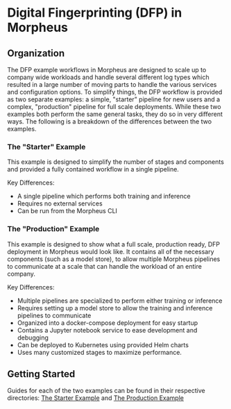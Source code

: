 <!--
# Copyright (c) 2021-2022, NVIDIA CORPORATION.
#
# Licensed under the Apache License, Version 2.0 (the "License");
# you may not use this file except in compliance with the License.
# You may obtain a copy of the License at
#
#     http://www.apache.org/licenses/LICENSE-2.0
#
# Unless required by applicable law or agreed to in writing, software
# distributed under the License is distributed on an "AS IS" BASIS,
# WITHOUT WARRANTIES OR CONDITIONS OF ANY KIND, either express or implied.
# See the License for the specific language governing permissions and
# limitations under the License.
-->

# Digital Fingerprinting (DFP) in Morpheus

## Organization

The DFP example workflows in Morpheus are designed to scale up to company wide workloads and handle several different log types which resulted in a large number of moving parts to handle the various services and configuration options. To simplify things, the DFP workflow is provided as two separate examples: a simple, "starter" pipeline for new users and a complex, "production" pipeline for full scale deployments. While these two examples both perform the same general tasks, they do so in very different ways. The following is a breakdown of the differences between the two examples.

### The "Starter" Example

This example is designed to simplify the number of stages and components and provided a fully contained workflow in a single pipeline.

Key Differences:
 * A single pipeline which performs both training and inference
 * Requires no external services
 * Can be run from the Morpheus CLI


### The "Production" Example

This example is designed to show what a full scale, production ready, DFP deployment in Morpheus would look like. It contains all of the necessary components (such as a model store), to allow multiple Morpheus pipelines to communicate at a scale that can handle the workload of an entire company.

Key Differences:
 * Multiple pipelines are specialized to perform either training or inference
 * Requires setting up a model store to allow the training and inference pipelines to communicate
 * Organized into a docker-compose deployment for easy startup
 * Contains a Jupyter notebook service to ease development and debugging
 * Can be deployed to Kubernetes using provided Helm charts
 * Uses many customized stages to maximize performance.

## Getting Started

Guides for each of the two examples can be found in their respective directories: [The Starter Example](./starter/README.md) and [The Production Example](./production/README.md)
